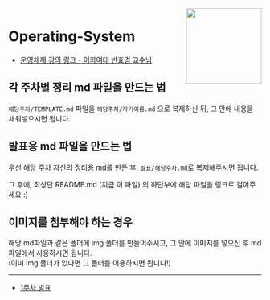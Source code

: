 <img width="150" src="https://user-images.githubusercontent.com/63908856/153793651-1eb7a18a-0e1c-47a0-b97b-efd058969e9a.png" align="right">

# Operating-System


- [운영체제 강의 링크 - 이화여대 반효경 교수님](http://www.kocw.net/home/search/kemView.do?kemId=1046323)

## 각 주차별 정리 md 파일을 만드는 법

`해당주차/TEMPLATE.md` 파일을 `해당주차/자기이름.md` 으로 복제하신 뒤, 그 안에 내용을 채워넣으시면 됩니다.

## 발표용 md 파일을 만드는 법

우선 해당 주차 자신의 정리용 md를 만든 후, `발표/해당주차.md`로 복제해주시면 됩니다.

그 후에, 최상단 README.md (지금 이 파일) 의 하단부에 해당 파일을 링크로 걸어주세요 :)

## 이미지를 첨부해야 하는 경우

해당 md파일과 같은 폴더에 img 폴더를 만들어주시고, 그 안에 이미지를 넣으신 후 md 파일에서 사용하시면 됩니다.  
(이미 img 폴더가 있다면 그 폴더를 이용하시면 됩니다!)

---

- [1주차 발표](./발표/1주차.md)
